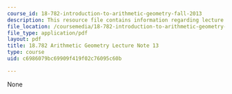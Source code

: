 ```yaml
---
course_id: 18-782-introduction-to-arithmetic-geometry-fall-2013
description: This resource file contains information regarding lecture note 13.
file_location: /coursemedia/18-782-introduction-to-arithmetic-geometry-fall-2013/c6986079bc69909f419f02c76095c60b_MIT18_782F13_lec13.pdf
file_type: application/pdf
layout: pdf
title: 18.782 Arithmetic Geometry Lecture Note 13
type: course
uid: c6986079bc69909f419f02c76095c60b

---
```

None